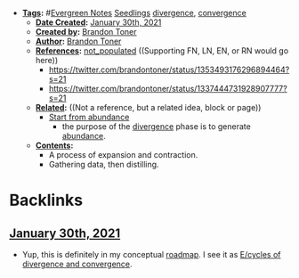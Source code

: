 - **[Tags](<../Tags.md>):** #[Evergreen Notes](<../Evergreen Notes.md>) [Seedlings](<../Seedlings.md>) [divergence](<../divergence.md>), [convergence](<../convergence.md>)
    - **[Date Created](<../Date Created.md>):** [January 30th, 2021](<../January 30th, 2021.md>)
    - **[Created by](<../Created by.md>):** [Brandon Toner](<../Brandon Toner.md>)
    - **[Author](<../Author.md>):** [Brandon Toner](<../Brandon Toner.md>)
    - **[References](<../References.md>):** [not_populated](<../not_populated.md>) ((Supporting FN, LN, EN, or RN would go here))
        - https://twitter.com/brandontoner/status/1353493176296894464?s=21
        - https://twitter.com/brandontoner/status/1337444731928907777?s=21
    - **[Related](<../Related.md>):** ((Not a reference, but a related idea, block or page))
        - [Start from abundance](<../Start from abundance.md>)
            - the purpose of the [divergence](<../divergence.md>) phase is to generate [abundance](<../abundance.md>).
    - **[Contents](<../Contents.md>):**
        - A process of expansion and contraction.
        - Gathering data, then distilling.

# Backlinks
## [January 30th, 2021](<January 30th, 2021.md>)
- Yup, this is definitely in my conceptual [roadmap](<../roadmap.md>). I see it as [E/cycles of divergence and convergence](<../E/cycles of divergence and convergence.md>).

